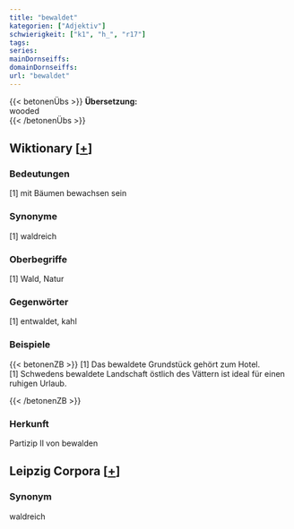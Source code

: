 ```yaml
---
title: "bewaldet"
kategorien: ["Adjektiv"]
schwierigkeit: ["k1", "h_", "r17"]
tags:
series:
mainDornseiffs:
domainDornseiffs:
url: "bewaldet"
---
```


{{< betonenÜbs >}}
**Übersetzung:**  
wooded  
{{< /betonenÜbs >}}

## Wiktionary [[+](https://de.wiktionary.org/wiki/bewaldet)]

### Bedeutungen
[1] mit Bäumen bewachsen sein  

### Synonyme
[1] waldreich  

### Oberbegriffe
[1] Wald, Natur  

### Gegenwörter
[1] entwaldet, kahl  

### Beispiele
{{< betonenZB >}}
[1] Das bewaldete Grundstück gehört zum Hotel.  
[1] Schwedens bewaldete Landschaft östlich des Vättern ist ideal für einen ruhigen Urlaub.  

{{< /betonenZB >}}
### Herkunft
Partizip II von bewalden  


## Leipzig Corpora [[+](https://corpora.uni-leipzig.de/en/res?word=bewaldet&corpusId=deu_newscrawl-public_2018)]


### Synonym
waldreich

